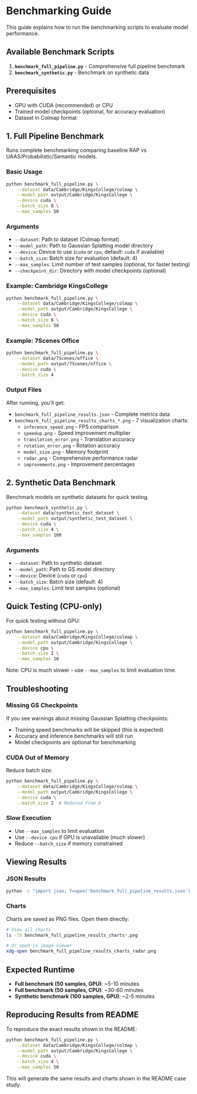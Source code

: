 # Benchmarking Guide

This guide explains how to run the benchmarking scripts to evaluate model performance.

## Available Benchmark Scripts

1. **`benchmark_full_pipeline.py`** - Comprehensive full pipeline benchmark
2. **`benchmark_synthetic.py`** - Benchmark on synthetic data

## Prerequisites

- GPU with CUDA (recommended) or CPU
- Trained model checkpoints (optional, for accuracy evaluation)
- Dataset in Colmap format

## 1. Full Pipeline Benchmark

Runs complete benchmarking comparing baseline RAP vs UAAS/Probabilistic/Semantic models.

### Basic Usage

```bash
python benchmark_full_pipeline.py \
    --dataset data/Cambridge/KingsCollege/colmap \
    --model_path output/Cambridge/KingsCollege \
    --device cuda \
    --batch_size 8 \
    --max_samples 50
```

### Arguments

- `--dataset`: Path to dataset (Colmap format)
- `--model_path`: Path to Gaussian Splatting model directory
- `--device`: Device to use (`cuda` or `cpu`, default: `cuda` if available)
- `--batch_size`: Batch size for evaluation (default: 4)
- `--max_samples`: Limit number of test samples (optional, for faster testing)
- `--checkpoint_dir`: Directory with model checkpoints (optional)

### Example: Cambridge KingsCollege

```bash
python benchmark_full_pipeline.py \
    --dataset data/Cambridge/KingsCollege/colmap \
    --model_path output/Cambridge/KingsCollege \
    --device cuda \
    --batch_size 8 \
    --max_samples 50
```

### Example: 7Scenes Office

```bash
python benchmark_full_pipeline.py \
    --dataset data/7Scenes/office \
    --model_path output/7Scenes/office \
    --device cuda \
    --batch_size 4
```

### Output Files

After running, you'll get:

- `benchmark_full_pipeline_results.json` - Complete metrics data
- `benchmark_full_pipeline_results_charts_*.png` - 7 visualization charts:
  - `inference_speed.png` - FPS comparison
  - `speedup.png` - Speed improvement multiplier
  - `translation_error.png` - Translation accuracy
  - `rotation_error.png` - Rotation accuracy
  - `model_size.png` - Memory footprint
  - `radar.png` - Comprehensive performance radar
  - `improvements.png` - Improvement percentages

## 2. Synthetic Data Benchmark

Benchmark models on synthetic datasets for quick testing.

```bash
python benchmark_synthetic.py \
    --dataset data/synthetic_test_dataset \
    --model_path output/synthetic_test_dataset \
    --device cuda \
    --batch_size 4 \
    --max_samples 100
```

### Arguments

- `--dataset`: Path to synthetic dataset
- `--model_path`: Path to GS model directory
- `--device`: Device (`cuda` or `cpu`)
- `--batch_size`: Batch size (default: 4)
- `--max_samples`: Limit test samples (optional)

## Quick Testing (CPU-only)

For quick testing without GPU:

```bash
python benchmark_full_pipeline.py \
    --dataset data/Cambridge/KingsCollege/colmap \
    --model_path output/Cambridge/KingsCollege \
    --device cpu \
    --batch_size 2 \
    --max_samples 10
```

Note: CPU is much slower - use `--max_samples` to limit evaluation time.

## Troubleshooting

### Missing GS Checkpoints

If you see warnings about missing Gaussian Splatting checkpoints:

- Training speed benchmarks will be skipped (this is expected)
- Accuracy and inference benchmarks will still run
- Model checkpoints are optional for benchmarking

### CUDA Out of Memory

Reduce batch size:

```bash
python benchmark_full_pipeline.py \
    --dataset data/Cambridge/KingsCollege/colmap \
    --model_path output/Cambridge/KingsCollege \
    --device cuda \
    --batch_size 2  # Reduced from 8
```

### Slow Execution

- Use `--max_samples` to limit evaluation
- Use `--device cpu` if GPU is unavailable (much slower)
- Reduce `--batch_size` if memory constrained

## Viewing Results

### JSON Results

```bash
python -c "import json; f=open('benchmark_full_pipeline_results.json'); d=json.load(f); print(json.dumps(d, indent=2))"
```

### Charts

Charts are saved as PNG files. Open them directly:

```bash
# View all charts
ls -lh benchmark_full_pipeline_results_charts*.png

# Or open in image viewer
xdg-open benchmark_full_pipeline_results_charts_radar.png
```

## Expected Runtime

- **Full benchmark (50 samples, GPU)**: ~5-10 minutes
- **Full benchmark (50 samples, CPU)**: ~30-60 minutes
- **Synthetic benchmark (100 samples, GPU)**: ~2-5 minutes

## Reproducing Results from README

To reproduce the exact results shown in the README:

```bash
python benchmark_full_pipeline.py \
    --dataset data/Cambridge/KingsCollege/colmap \
    --model_path output/Cambridge/KingsCollege \
    --device cuda \
    --batch_size 4 \
    --max_samples 50
```

This will generate the same results and charts shown in the README case study.
